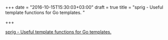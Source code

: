 +++
date = "2016-10-15T15:30:03+03:00"
draft = true
title = "sprig - Useful template functions for Go templates. "

+++

<p><a href="https://t.co/8fYwfiAzD7">sprig - Useful template functions for Go templates. </a></p>
